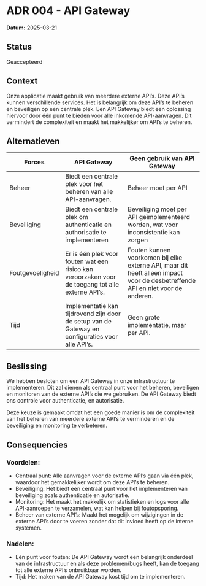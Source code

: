 # ADR 004 - API Gateway

**Datum:** 2025-03-21

## Status

Geaccepteerd

## Context
Onze applicatie maakt gebruik van meerdere externe API’s. Deze API’s kunnen verschillende services. Het is belangrijk om deze API’s te beheren en beveiligen op een centrale plek. Een API Gateway biedt een oplossing hiervoor door één punt te bieden voor alle inkomende API-aanvragen. Dit vermindert de complexiteit en maakt het makkelijker om API’s te beheren.

## Alternatieven
| Forces           | API Gateway                                                                                       | Geen gebruik van API Gateway                                                                                                   |
|------------------|---------------------------------------------------------------------------------------------------|--------------------------------------------------------------------------------------------------------------------------------|
| Beheer           | Biedt een centrale plek voor het beheren van alle API-aanvragen.                                  | Beheer moet per API                                                                                                            |
| Beveiliging      | Biedt een centrale plek om authenticatie en authorisatie te implementeren                         | Beveiliging moet per API geïmplementeerd worden, wat voor inconsistentie kan zorgen                                            |
| Foutgevoeligheid | Er is één plek voor fouten wat een risico kan veroorzaken voor de toegang tot alle externe API’s. | Fouten kunnen voorkomen bij elke externe API, maar dit heeft alleen impact voor de desbetreffende API en niet voor de anderen. |
| Tijd             | Implementatie kan tijdrovend zijn door de setup van de Gateway en configuraties voor alle API’s.  | Geen grote implementatie, maar per API.                                                                                        |

## Beslissing
We hebben besloten  om een API Gateway in onze infrastructuur te implementeren. Dit zal dienen als centraal punt voor het beheren, beveiligen en monitoren van de externe API’s die we gebruiken. De API Gateway biedt ons controle voor authenticatie, en autorisatie.

Deze keuze is gemaakt omdat het een goede manier is om de complexiteit van het beheren van meerdere externe API’s te verminderen en de beveiliging en monitoring te verbeteren.

## Consequencies
### Voordelen:

- Centraal punt: Alle aanvragen voor de externe API’s gaan via één plek, waardoor het gemakkelijker wordt om deze API’s te beheren.
- Beveiliging: Het biedt een centraal punt voor het implementeren van beveiliging zoals authenticatie en autorisatie.
- Monitoring: Het maakt het makkelijk om statistieken en logs voor alle API-aanroepen te verzamelen, wat kan helpen bij foutopsporing.
- Beheer van externe API’s: Maakt het mogelijk om wijzigingen in de externe API’s door te voeren zonder dat dit invloed heeft op de interne systemen.

### Nadelen:

- Eén punt voor fouten: De API Gateway wordt een belangrijk onderdeel van de infrastructuur en als deze problemen/bugs heeft, kan de toegang tot alle externe API’s onbruikbaar worden.
- Tijd: Het maken van de API Gateway kost tijd om te implementeren.
